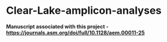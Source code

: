 # Clear-Lake-amplicon-analyses

**Manuscript associated with this project - https://journals.asm.org/doi/full/10.1128/aem.00011-25**
